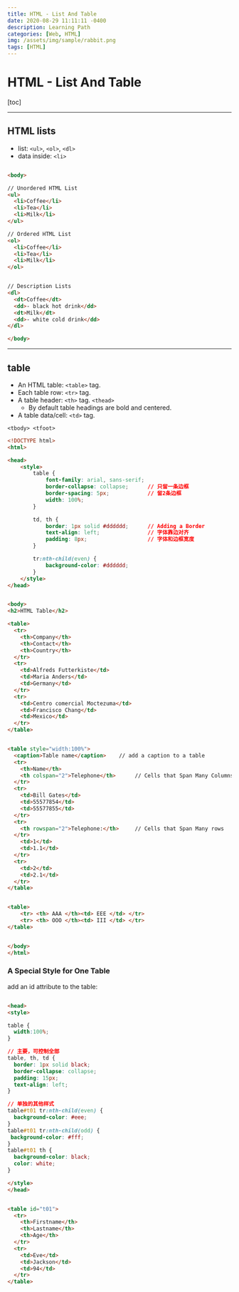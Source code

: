 ```yaml
---
title: HTML - List And Table
date: 2020-08-29 11:11:11 -0400
description: Learning Path
categories: [Web, HTML]
img: /assets/img/sample/rabbit.png
tags: [HTML]
---
```



# HTML - List And Table

[toc]

---

## HTML lists
- list: `<ul>`, `<ol>`, `<dl>`
- data inside: `<li>`

```html

<body>

// Unordered HTML List
<ul>
  <li>Coffee</li>
  <li>Tea</li>
  <li>Milk</li>
</ul>  

// Ordered HTML List
<ol>
  <li>Coffee</li>
  <li>Tea</li>
  <li>Milk</li>
</ol>


// Description Lists
<dl>
  <dt>Coffee</dt>
  <dd>- black hot drink</dd>
  <dt>Milk</dt>
  <dd>- white cold drink</dd>
</dl>

</body>
```


---


## table

- An HTML table: `<table>` tag.
- Each table row: `<tr>` tag.
- A table header: `<th>` tag. `<thead>`
  - By default table headings are bold and centered.
- A table data/cell: `<td>` tag.

`<tbody> <tfoot>`


```html
<!DOCTYPE html>
<html>

<head>
    <style>
        table {
            font-family: arial, sans-serif;
            border-collapse: collapse;      // 只留一条边框
            border-spacing: 5px;            // 留2条边框
            width: 100%;
        }

        td, th {
            border: 1px solid #dddddd;      // Adding a Border
            text-align: left;               // 字体靠边对齐
            padding: 8px;                   // 字体和边框宽度
        }

        tr:nth-child(even) {
            background-color: #dddddd;
        }
    </style>
</head>


<body>
<h2>HTML Table</h2>

<table>
  <tr>
    <th>Company</th>
    <th>Contact</th>
    <th>Country</th>
  </tr>
  <tr>
    <td>Alfreds Futterkiste</td>
    <td>Maria Anders</td>
    <td>Germany</td>
  </tr>
  <tr>
    <td>Centro comercial Moctezuma</td>
    <td>Francisco Chang</td>
    <td>Mexico</td>
  </tr>
</table>


<table style="width:100%">
  <caption>Table name</caption>    // add a caption to a table
  <tr>
    <th>Name</th>
    <th colspan="2">Telephone</th>      // Cells that Span Many Columns
  </tr>
  <tr>
    <td>Bill Gates</td>
    <td>55577854</td>
    <td>55577855</td>
  </tr>
  <tr>
    <th rowspan="2">Telephone:</th>     // Cells that Span Many rows
  </tr>
    <td>1</td>
    <td>1.1</td>    
  </tr>
  <tr>
    <td>2</td>
    <td>2.1</td>
  </tr>
</table>


<table>
    <tr> <th> AAA </th><td> EEE </td> </tr>
    <tr> <th> OOO </th><td> III </td> </tr>
</table>


</body>
</html>

```


### A Special Style for One Table
add an id attribute to the table:

```html

<head>
<style>

table {            
  width:100%;
}

// 主要，可控制全部
table, th, td {               
  border: 1px solid black;
  border-collapse: collapse;
  padding: 15px;
  text-align: left;
}

// 单独的其他样式
table#t01 tr:nth-child(even) {
  background-color: #eee;
}
table#t01 tr:nth-child(odd) {
 background-color: #fff;
}
table#t01 th {
  background-color: black;
  color: white;
}

</style>
</head>


<table id="t01">
  <tr>
    <th>Firstname</th>
    <th>Lastname</th>
    <th>Age</th>
  </tr>
  <tr>
    <td>Eve</td>
    <td>Jackson</td>
    <td>94</td>
  </tr>
</table>

```










